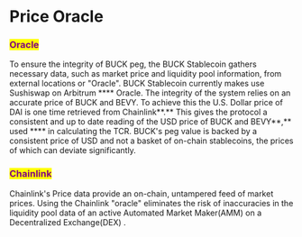 # Price Oracle

### <mark style="color:purple;">**Oracle**</mark>

To ensure the integrity of BUCK peg, the BUCK Stablecoin gathers necessary data, such as market price and liquidity pool information, from external locations or "Oracle". BUCK Stablecoin currently makes use Sushiswap on Arbitrum **** Oracle. The integrity of the system relies on an accurate price of BUCK and BEVY. To achieve this the U.S. Dollar price of DAI is one time retrieved from Chainlink**.** This gives the protocol a consistent and up to date reading of the USD price of BUCK and BEVY**,** used **** in calculating the TCR. BUCK's peg value is backed by a consistent price of USD and not a basket of on-chain stablecoins, the prices of which can deviate significantly.

### <mark style="color:purple;">Chainlink</mark>

Chainlink's Price data provide an on-chain, untampered feed of market prices. Using the Chainlink "oracle" eliminates the risk of inaccuracies in the liquidity pool data of an active Automated Market Maker(AMM) on a Decentralized Exchange(DEX) .
